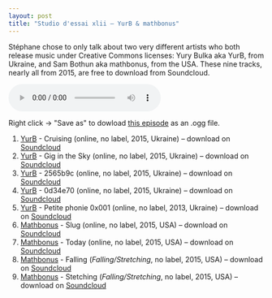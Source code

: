 ```yaml
---
layout: post
title: "Studio d'essai xlii – YurB & mathbonus"
---
```


Stéphane chose to only talk about two very different artists who both release music under Creative Commons licenses: Yury Bulka aka YurB, from Ukraine, and Sam Bothun aka mathbonus, from the USA. These nine tracks, nearly all from 2015, are free to download from Soundcloud.

<audio src="https://raw.githubusercontent.com/studio-dessai/podcasts/master/2015-06-04%20studio%20d%27essai%20xlii.ogg" controls>
Your browser cannot play embedded audio. Download a better browser: but in the meantime, listen to the episode by downloading it below.
</audio>

Right click → "Save as" to dowload <a
href="https://raw.githubusercontent.com/studio-dessai/podcasts/master/2015-06-04%20studio%20d%27essai%20xlii.ogg">this episode</a> as an .ogg file.

1. [YurB](http://musicbrainz.org/artist/21887dcf-49e7-4450-84bd-b63741f6d72b) - Cruising (online, no label, 2015, Ukraine) – download on [Soundcloud](https://soundcloud.com/yurb/cruising)
1. [YurB](http://musicbrainz.org/artist/21887dcf-49e7-4450-84bd-b63741f6d72b) - Gig in the Sky (online, no label, 2015, Ukraine) – download on [Soundcloud](https://soundcloud.com/yurb/gig-in-the-sky)
1. [YurB](http://musicbrainz.org/artist/21887dcf-49e7-4450-84bd-b63741f6d72b) - 2565b9c (online, no label, 2015, Ukraine) – download on [Soundcloud](https://soundcloud.com/yurb/2565b9c)
1. [YurB](http://musicbrainz.org/artist/21887dcf-49e7-4450-84bd-b63741f6d72b) - 0d34e70 (online, no label, 2015, Ukraine) – download on [Soundcloud](https://soundcloud.com/yurb/0d34e70)
1. [YurB](http://musicbrainz.org/artist/21887dcf-49e7-4450-84bd-b63741f6d72b) - Petite phonie 0x001 (online, no label, 2013, Ukraine) – download on [Soundcloud](https://soundcloud.com/yurb/petite-phonie-0x001)
1. [Mathbonus](http://musicbrainz.org/artist/efbfaaa6-879f-4867-aac3-c95a56131942) - Slug (online, no label, 2015, USA) – download on [Soundcloud](https://soundcloud.com/mathbonus/slug)
1. [Mathbonus](http://musicbrainz.org/artist/efbfaaa6-879f-4867-aac3-c95a56131942) - Today (online, no label, 2015, USA) – download on [Soundcloud](https://soundcloud.com/mathbonus/today)
1. [Mathbonus](http://musicbrainz.org/artist/efbfaaa6-879f-4867-aac3-c95a56131942) - Falling (_Falling/Stretching_, no label, 2015, USA) – download on [Soundcloud](https://soundcloud.com/mathbonus/falling)
1. [Mathbonus](http://musicbrainz.org/artist/efbfaaa6-879f-4867-aac3-c95a56131942) - Stetching (_Falling/Stretching_, no label, 2015, USA) – download on [Soundcloud](https://soundcloud.com/mathbonus/stretching)